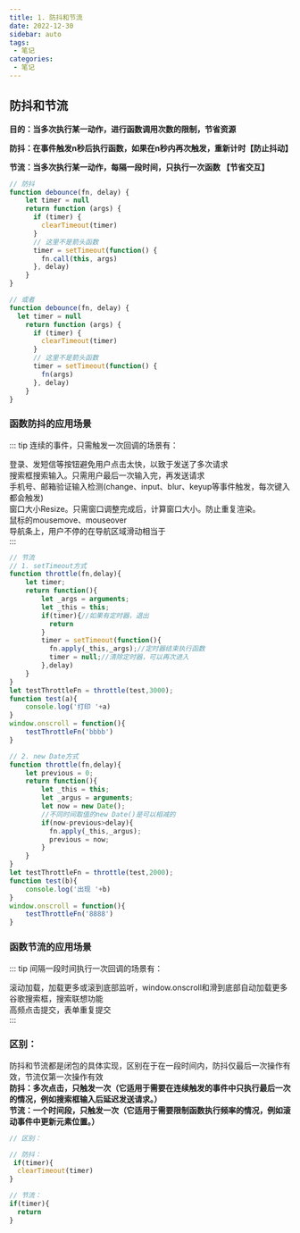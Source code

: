 ```yaml
---
title: 1. 防抖和节流
date: 2022-12-30
sidebar: auto
tags:
 - 笔记
categories:
 - 笔记
---
```


## 防抖和节流
**目的：当多次执行某一动作，进行函数调用次数的限制，节省资源**

**防抖：在事件触发n秒后执行函数，如果在n秒内再次触发，重新计时【防止抖动】**

**节流：当多次执行某一动作，每隔一段时间，只执行一次函数 【节省交互】**


```js
// 防抖
function debounce(fn, delay) {
    let timer = null
    return function (args) {
      if (timer) {
        clearTimeout(timer) 
      }
      // 这里不是箭头函数
      timer = setTimeout(function() {
        fn.call(this, args)
      }, delay)
    }
}

// 或者
function debounce(fn, delay) {
  let timer = null
    return function (args) {
      if (timer) {
        clearTimeout(timer)
      }
      // 这里不是箭头函数
      timer = setTimeout(function() {
        fn(args)
      }, delay)
    }
}
```
### 函数防抖的应用场景
::: tip
连续的事件，只需触发一次回调的场景有：

登录、发短信等按钮避免用户点击太快，以致于发送了多次请求<br />
搜索框搜索输入。只需用户最后一次输入完，再发送请求<br />
手机号、邮箱验证输入检测(change、input、blur、keyup等事件触发，每次键入都会触发)<br />
窗口大小Resize。只需窗口调整完成后，计算窗口大小。防止重复渲染。<br />
鼠标的mousemove、mouseover<br />
导航条上，用户不停的在导航区域滑动相当于<br />
:::

```js
// 节流
// 1. setTimeout方式
function throttle(fn,delay){
    let timer;
    return function(){
        let _args = arguments;
        let _this = this;
        if(timer){//如果有定时器，退出
          return
        }
        timer = setTimeout(function(){
          fn.apply(_this,_args);//定时器结束执行函数
          timer = null;//清除定时器，可以再次进入
        },delay)
    }
}
let testThrottleFn = throttle(test,3000);
function test(a){
    console.log('打印 '+a)
}
window.onscroll = function(){
    testThrottleFn('bbbb')
}

// 2. new Date方式
function throttle(fn,delay){
    let previous = 0;
    return function(){
        let _this = this;
        let _argus = arguments;
        let now = new Date();
        //不同时间取值的new Date()是可以相减的
        if(now-previous>delay){
          fn.apply(_this,_argus);
          previous = now;
        }
    }
}
let testThrottleFn = throttle(test,2000);
function test(b){
    console.log('出现 '+b)
}
window.onscroll = function(){
    testThrottleFn('8888')
}
```
### 函数节流的应用场景
::: tip
间隔一段时间执行一次回调的场景有：

滚动加载，加载更多或滚到底部监听，window.onscroll和滑到底部自动加载更多<br />
谷歌搜索框，搜索联想功能<br />
高频点击提交，表单重复提交<br />
:::


### 区别：
防抖和节流都是闭包的具体实现，区别在于在一段时间内，防抖仅最后一次操作有效，节流仅第一次操作有效 <br />
**防抖：多次点击，只触发一次（它适用于需要在连续触发的事件中只执行最后一次的情况，例如搜索框输入后延迟发送请求。）** <br />
**节流：一个时间段，只触发一次（它适用于需要限制函数执行频率的情况，例如滚动事件中更新元素位置。）**
```js
// 区别：

// 防抖：
 if(timer){
  clearTimeout(timer)
}

// 节流：
if(timer){
  return
}
```
